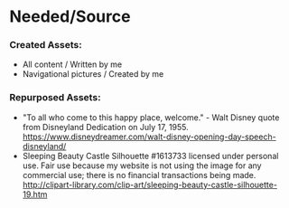 # Needed/Source

### Created Assets:
* All content / Written by me
* Navigational pictures / Created by me

### Repurposed Assets:
* "To all who come to this happy place, welcome." - Walt Disney quote from Disneyland Dedication on July 17, 1955. https://www.disneydreamer.com/walt-disney-opening-day-speech-disneyland/
* Sleeping Beauty Castle Silhouette #1613733 licensed under personal use.  Fair use because my website is not using the image for any commercial use; there is no financial transactions being made.  http://clipart-library.com/clip-art/sleeping-beauty-castle-silhouette-19.htm
